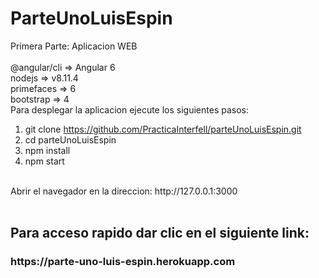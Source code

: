 # ParteUnoLuisEspin
Primera Parte: Aplicacion WEB
<br>
<br>
@angular/cli => Angular 6
<br>
nodejs       =>         v8.11.4
<br>
primefaces   =>         6
<br>
bootstrap    =>         4
<br>
Para desplegar la aplicacion ejecute los siguientes pasos:
<br>
1. git clone https://github.com/PracticaInterfell/parteUnoLuisEspin.git
2. cd parteUnoLuisEspin
3. npm install
4. npm start
<br>
Abrir el navegador en la direccion: http://127.0.0.1:3000
<br>
<br>
<h2>Para acceso rapido dar clic en el siguiente link:</h2>
<h3>https://parte-uno-luis-espin.herokuapp.com</h3>
